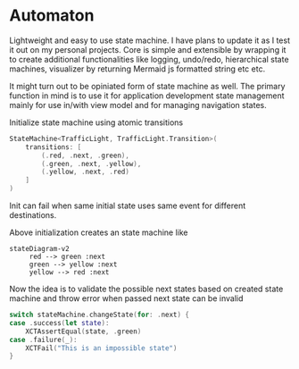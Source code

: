 # Automaton

Lightweight and easy to use state machine. I have plans to update it as I test it out on my personal projects. Core is simple and extensible by wrapping it to create additional functionalities like logging, undo/redo, hierarchical state machines, visualizer by returning Mermaid js formatted string etc etc. 

It might turn out to be opiniated form of state machine as well. The primary function in mind is to use it for application development state management mainly for use in/with view model and for managing navigation states.

Initialize state machine using atomic transitions

```swift
StateMachine<TrafficLight, TrafficLight.Transition>(
    transitions: [
        (.red, .next, .green),
        (.green, .next, .yellow),
        (.yellow, .next, .red)
    ]
)
```

Init can fail when same initial state uses same event for different destinations.

Above initialization creates an state machine like

```mermaid
stateDiagram-v2 
     red --> green :next
     green --> yellow :next
     yellow --> red :next
```

Now the idea is to validate the possible next states based on created state machine and throw error when passed next state can be invalid

```swift
switch stateMachine.changeState(for: .next) {
case .success(let state):
    XCTAssertEqual(state, .green)
case .failure(_):
    XCTFail("This is an impossible state")
}
``` 
